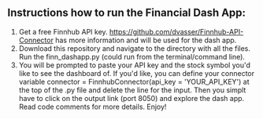 ## Instructions how to run the Financial Dash App:

1) Get a free Finnhub API key. https://github.com/dvasser/Finnhub-API-Connector has more information and will be used for the dash app.
2) Download this repository and navigate to the directory with all the files. Run the finn_dashapp.py (could run from the terminal/command line).
3) You will be prompted to paste your API key and the stock symbol you'd like to see the dashboard of. If you'd like, you can define your connector variable connector = FinnhubConnector(api_key = 'YOUR_API_KEY') at the top of the .py file and delete the line for the input. Then you simplt have to click on the output link (port 8050) and explore the dash app. Read code comments for more details. Enjoy!
